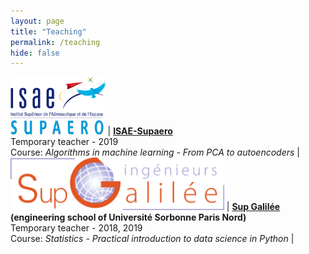 ```yaml
---
layout: page
title: "Teaching"
permalink: /teaching
hide: false
---
```


<a href="https://www.isae-supaero.fr/"><img src="assets/img/logos/logo_supaero.png" height="92px"/></a> | **[ISAE-Supaero](https://www.isae-supaero.fr/)** <br/> Temporary teacher - 2019 <br/> Course: *Algorithms in machine learning - From PCA to autoencoders* | <a href="https://github.com/FlorentF9/supaero-mlautoencoders" title="Course GitHub"><span class="fa-stack fa-lg"><i class="fa fa-github fa-stack-2x"></i></span></a>
<a href="http://www.sup-galilee.univ-paris13.fr/"><img src="assets/img/logos/supgalilee_logo.png" height="84px"/></a> | **[Sup Galilée](http://www.sup-galilee.univ-paris13.fr/) (engineering school of Université Sorbonne Paris Nord)** <br/> Temporary teacher - 2018, 2019 <br/> Course: *Statistics - Practical introduction to data science in Python* | <a href="https://github.com/FlorentF9/SupGalilee-tdstats/" title="Course GitHub"><span class="fa-stack fa-lg"><i class="fa fa-github fa-stack-2x"></i></span></a>
